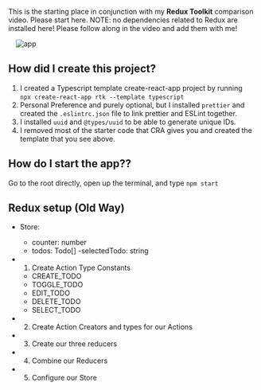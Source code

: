 This is the starting place in conjunction with my **Redux Toolkit** comparison video. Please start here. NOTE: no dependencies related to Redux are installed here! Please follow along in the video and add them with me!

<img src="image.png" alt="app" style="margin-left: 15px;" />

## How did I create this project?

1. I created a Typescript template create-react-app project by running <br />
   `npx create-react-app rtk --template typescript`
2. Personal Preference and purely optional, but I installed `prettier` and created the `.eslintrc.json` file to link prettier and ESLint together.
3. I installed `uuid` and `@types/uuid` to be able to generate unique IDs.
4. I removed most of the starter code that CRA gives you and created the template that you see above.

## How do I start the app??

Go to the root directly, open up the terminal, and type `npm start`

## Redux setup (Old Way)

- Store:

  - counter: number
  - todos: Todo[]
    -selectedTodo: string

- 1. Create Action Type Constants
  - CREATE_TODO
  - TOGGLE_TODO
  - EDIT_TODO
  - DELETE_TODO
  - SELECT_TODO
- 2. Create Action Creators and types for our Actions
- 3. Create our three reducers
- 4. Combine our Reducers
- 5. Configure our Store
